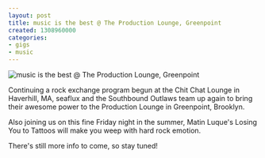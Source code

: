 ```yaml
---
layout: post
title: music is the best @ The Production Lounge, Greenpoint
created: 1308960000
categories: 
- gigs
- music
---
```

![music is the best @ The Production Lounge, Greenpoint](http://files.bubblehouse.org.s3.amazonaws.com/flyers/2011-06-24_flyer_lowres.jpg)
<p>Continuing a rock exchange program begun at the Chit Chat Lounge in Haverhill, MA, seaflux and the Southbound Outlaws team up again to bring their awesome power to the Production Lounge in Greenpoint, Brooklyn.</p>
<p>Also joining us on this fine Friday night in the summer, Matin Luque's Losing You to Tattoos will make you weep with hard rock emotion.</p>
<p>There's still more info to come, so stay tuned!</p>
